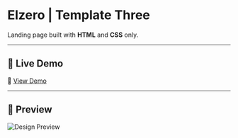 # Elzero | Template Three

Landing page built with **HTML** and **CSS** only.

---

## 🚀 Live Demo
🔗 [View Demo](https://elzero-html-css-template3.netlify.app/)

---

## 📸 Preview
![Design Preview](https://github.com/EngNada-S/HTML-and-CSS-Templates/blob/main/Elzero/images/main.png?raw=true)

